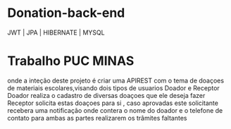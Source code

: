 # Donation-back-end
 JWT | JPA | HIBERNATE | MYSQL

 # Trabalho PUC MINAS
 onde a inteção deste projeto é criar uma APIREST com o tema de doaçoes de materiais escolares,visando dois tipos de usuarios Doador e Receptor 
 Doador realiza o cadastro de diversas doaçoes que ele deseja fazer 
 Receptor solicita estas doaçoes para si , caso aprovadas este solicitante recebera uma notificação onde contera o nome do doador e o telefone de contato
 para ambas as partes realizarem os  trâmites faltantes

